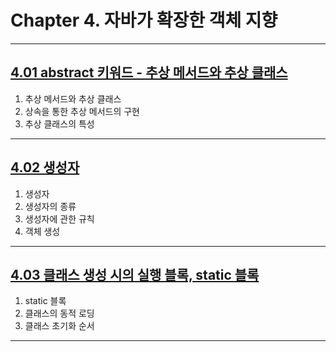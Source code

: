 
# Chapter 4. 자바가 확장한 객체 지향

---

## <a href="4.01 abstract 키워드 - 추상 메서드와 추상 클래스.md" target="_blank">4.01 abstract 키워드 - 추상 메서드와 추상 클래스</a>
1) 추상 메서드와 추상 클래스
2) 상속을 통한 추상 메서드의 구현
3) 추상 클래스의 특성

---

## <a href="4.02 생성자.md" target="_blank">4.02 생성자</a>
1) 생성자
2) 생성자의 종류
3) 생성자에 관한 규칙
4) 객체 생성

---

## <a href="4.03 클래스 생성 시의 실행 블록, static 블록.md" target="_blank">4.03 클래스 생성 시의 실행 블록, static 블록</a>
1) static 블록
2) 클래스의 동적 로딩
3) 클래스 초기화 순서

---